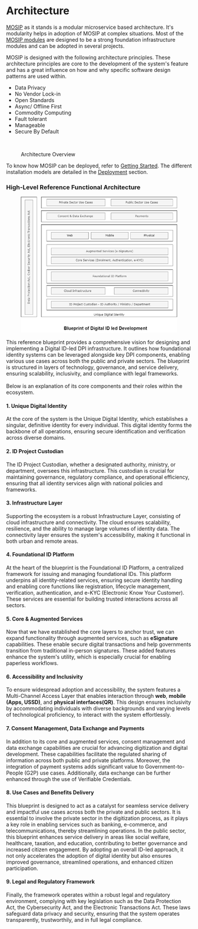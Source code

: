 # Architecture

[MOSIP](https://www.mosip.io/#1) as it stands is a modular microservice based architecture. It's modularity helps in adoption of MOSIP at complex situations. Most of the [MOSIP modules](../modules/) are designed to be a strong foundation infrastructure modules and can be adopted in several projects.

MOSIP is designed with the following architecture principles. These architecture principles are core to the development of the system's feature and has a great influence on how and why specific software design patterns are used within.

* Data Privacy
* No Vendor Lock-in
* Open Standards
* Async/ Offline First
* Commodity Computing
* Fault tolerant
* Manageable
* Secure By Default

<figure><img src="../.gitbook/assets/MOSIP-Architecture-Overview.jpg" alt=""><figcaption><p>Architecture Overview</p></figcaption></figure>

To know how MOSIP can be deployed, refer to [Getting Started](https://docs.mosip.io/1.2.0/deploymentnew/getting-started). The different installation models are detailed in the [Deployment](https://docs.mosip.io/1.2.0/deploymentnew) section.

### High-Level Reference Functional Architecture

<div align="left"><figure><img src="../.gitbook/assets/Functional_Architecture.png" alt=""><figcaption></figcaption></figure></div>

This reference blueprint provides a comprehensive vision for designing and implementing a Digital ID-led DPI infrastructure. It outlines how foundational identity systems can be leveraged alongside key DPI components, enabling various use cases across both the public and private sectors. The blueprint is structured in layers of technology, governance, and service delivery, ensuring scalability, inclusivity, and compliance with legal frameworks. \
\
Below is an explanation of its core components and their roles within the ecosystem.

#### 1. Unique Digital Identity <a href="#unique-digital-identity" id="unique-digital-identity"></a>

At the core of the system is the Unique Digital Identity, which establishes a singular, definitive identity for every individual. This digital identity forms the backbone of all operations, ensuring secure identification and verification across diverse domains.&#x20;

#### 2. ID Project Custodian <a href="#governance" id="governance"></a>

The ID Project Custodian, whether a designated authority, ministry, or department, oversees this infrastructure. This custodian is crucial for maintaining governance, regulatory compliance, and operational efficiency, ensuring that all identity services align with national policies and frameworks.

#### 3. Infrastructure Layer <a href="#infrastructure-layer" id="infrastructure-layer"></a>

Supporting the ecosystem is a robust Infrastructure Layer, consisting of cloud infrastructure and connectivity. The cloud ensures scalability, resilience, and the ability to manage large volumes of identity data. The connectivity layer ensures the system's accessibility, making it functional in both urban and remote areas.

#### 4. Foundational ID Platform <a href="#foundational-id-platform" id="foundational-id-platform"></a>

At the heart of the blueprint is the Foundational ID Platform, a centralized framework for issuing and managing foundational IDs. This platform underpins all identity-related services, ensuring secure identity handling and enabling core functions like registration, lifecycle management, verification, authentication, and e-KYC (Electronic Know Your Customer). These services are essential for building trusted interactions across all sectors.

#### 5. Core & Augmented Services <a href="#services" id="services"></a>

Now that we have established the core layers to anchor trust, we can expand functionality through augmented services, such as **eSignature** capabilities. These enable secure digital transactions and help governments transition from traditional in-person signatures. These added features enhance the system's utility, which is especially crucial for enabling paperless workflows.

#### 6. Accessibility and Inclusivity <a href="#accessibility-and-inclusivity" id="accessibility-and-inclusivity"></a>

To ensure widespread adoption and accessibility, the system features a Multi-Channel Access Layer that enables interaction through **web**, **mobile (Apps, USSD)**, and **physical interfaces(QR)**. This design ensures inclusivity by accommodating individuals with diverse backgrounds and varying levels of technological proficiency, to interact with the system effortlessly.

#### 7. Consent Management, Data Exchange and Payments <a href="#consent-management-and-data-exchange" id="consent-management-and-data-exchange"></a>

In addition to its core and augmented services, consent management and data exchange capabilities are crucial for advancing digitization and digital development. These capabilities facilitate the regulated sharing of information across both public and private platforms. Moreover, the integration of payment systems adds significant value to Government-to-People (G2P) use cases. Additionally, data exchange can be further enhanced through the use of Verifiable Credentials.

#### 8. Use Cases and Benefits Delivery <a href="#use-cases-and-benefits-delivery" id="use-cases-and-benefits-delivery"></a>

This blueprint is designed to act as a catalyst for seamless service delivery and impactful use cases across both the private and public sectors. It is essential to involve the private sector in the digitization process, as it plays a key role in enabling services such as banking, e-commerce, and telecommunications, thereby streamlining operations. In the public sector, this blueprint enhances service delivery in areas like social welfare, healthcare, taxation, and education, contributing to better governance and increased citizen engagement. By adopting an overall ID-led approach, it not only accelerates the adoption of digital identity but also ensures improved governance, streamlined operations, and enhanced citizen participation.

#### 9. Legal and Regulatory Framework <a href="#legal-and-regulatory-framework" id="legal-and-regulatory-framework"></a>

Finally, the framework operates within a robust legal and regulatory environment, complying with key legislation such as the Data Protection Act, the Cybersecurity Act, and the Electronic Transactions Act. These laws safeguard data privacy and security, ensuring that the system operates transparently, trustworthily, and in full legal compliance.
